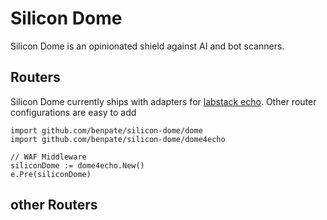 # Silicon Dome

Silicon Dome is an opinionated shield against AI and bot scanners.

## Routers

Silicon Dome currently ships with adapters for [labstack echo](https://echo.labstack.com).  Other router configurations
are easy to add

```
import github.com/benpate/silicon-dome/dome
import github.com/benpate/silicon-dome/dome4echo

// WAF Middleware
siliconDome := dome4echo.New()
e.Pre(siliconDome)
```


## other Routers
